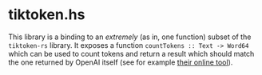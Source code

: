 
tiktoken.hs
===========

This library is a binding to an _extremely_ (as in, one function) subset of the
`tiktoken-rs` library. It exposes a function `countTokens :: Text -> Word64` which
can be used to count tokens and return a result which should match the one returned
by OpenAI itself (see for example [their online tool](https://platform.openai.com/tokenizer)).
